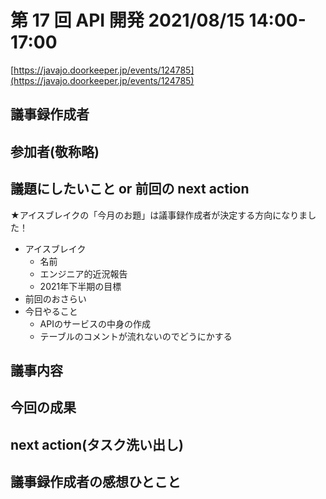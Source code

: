 # 第 17 回 API 開発 2021/08/15 14:00-17:00

[https://javajo.doorkeeper.jp/events/124785](https://javajo.doorkeeper.jp/events/124785)

## 議事録作成者


## 参加者(敬称略)


## 議題にしたいこと or 前回の next action

★アイスブレイクの「今月のお題」は議事録作成者が決定する方向になりました！

- アイスブレイク
  - 名前
  - エンジニア的近況報告
  - 2021年下半期の目標
- 前回のおさらい
- 今日やること
    - APIのサービスの中身の作成
    - テーブルのコメントが流れないのでどうにかする

## 議事内容

## 今回の成果


## next action(タスク洗い出し)


## 議事録作成者の感想ひとこと
